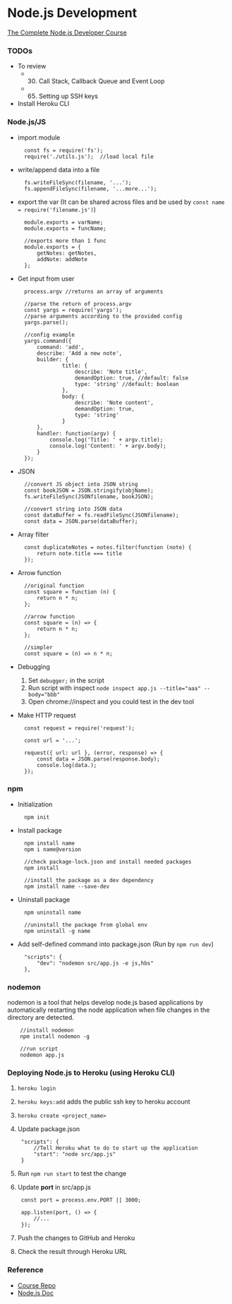 # Node.js Development

[The Complete Node.js Developer Course](https://www.udemy.com/course/the-complete-nodejs-developer-course-2/)

### TODOs
* To review
    * 30. Call Stack, Callback Queue and Event Loop
    * 65. Setting up SSH keys
* Install Heroku CLI

### Node.js/JS
* import module
    
        const fs = require('fs');
        require('./utils.js');  //load local file

* write/append data into a file
    
        fs.writeFileSync(filename, '...');
        fs.appendFileSync(filename, '...more...');

* export the var (It can be shared across files and be used by `const name = require('filename.js')`)
    
        module.exports = varName;
        module.exports = funcName;

        //exports more than 1 func
        module.exports = {
            getNotes: getNotes,
            addNote: addNote
        };

* Get input from user

        process.argv //returns an array of arguments

        //parse the return of process.argv
        const yargs = require('yargs');
        //parse arguments according to the provided config
        yargs.parse();

        //config example
        yargs.command({
            command: 'add',
            describe: 'Add a new note',
            builder: {
                    title: {
                        describe: 'Note title',
                        demandOption: true, //default: false
                        type: 'string' //default: boolean
                    },
                    body: {
                        describe: 'Note content',
                        demandOption: true,
                        type: 'string'
                    }
            },
            handler: function(argv) {
                console.log('Title: ' + argv.title);
                console.log('Content: ' + argv.body);
            }
        });

* JSON

        //convert JS object into JSON string
        const bookJSON = JSON.stringify(objName);
        fs.writeFileSync(JSONfilename, bookJSON);

        //convert string into JSON data
        const dataBuffer = fs.readFileSync(JSONfilename);
        const data = JSON.parse(dataBuffer);

* Array filter
    
        const duplicateNotes = notes.filter(function (note) {
            return note.title === title
        });

* Arrow function

        //original function
        const square = function (n) {
            return n * n;
        };

        //arrow function
        const square = (n) => {
            return n * n;
        };

        //simpler
        const square = (n) => n * n;

* Debugging
    1. Set `debugger;` in the script
    2. Run script with inspect `node inspect app.js --title="aaa" --body="bbb"`
    3. Open chrome://inspect and you could test in the dev tool

* Make HTTP request

        const request = require('request');

        const url = '...';

        request({ url: url }, (error, response) => {
            const data = JSON.parse(response.body);
            console.log(data.);
        });

### npm
* Initialization

        npm init

* Install package

        npm install name
        npm i name@version

        //check package-lock.json and install needed packages
        npm install

        //install the package as a dev dependency
        npm install name --save-dev

* Uninstall package

        npm uninstall name

        //uninstall the package from global env
        npm uninstall -g name

* Add self-defined command into package.json (Run by `npm run dev`)

        "scripts": {
            "dev": "nodemon src/app.js -e js,hbs"
        },

### nodemon
nodemon is a tool that helps develop node.js based applications by automatically restarting the node application when file changes in the directory are detected.

        //install nodemon
        npm install nodemon -g

        //run script
        nodemon app.js

### Deploying Node.js to Heroku (using Heroku CLI)
1. `heroku login`
2. `heroku keys:add` adds the public ssh key to heroku account
3. `heroku create <project_name>`
4. Update package.json

        "scripts": {
            //Tell Heroku what to do to start up the application
            "start": "node src/app.js"
        }

5. Run `npm run start` to test the change
6. Update **port** in src/app.js
    
        const port = process.env.PORT || 3000;

        app.listen(port, () => {
            //...
        });

7. Push the changes to GitHub and Heroku
8. Check the result through Heroku URL

### Reference
* [Course Repo](https://links.mead.io/nodecourse)
* [Node.js Doc](https://nodejs.org/api/)
